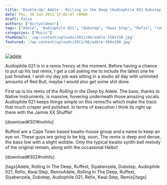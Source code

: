 ```yaml
---
title: 'Double-Up! Adele - Rolling in the Deep (Audiophile 021 Dubstep Refix) & Ruffest - Siyabenzela (Audiophile 021 Kwai Step Remix)'
date: Thu, 30 Jun 2011 17:05:47 +0000
draft: false
authors: ["dirtyoldman"]
tags: ["Adele", "Audiophile 021", "dubstep", "Kwai Step", "Refix", "remix", "Rolling In The Deep", "Ruffest", "Siyabenzela"]
categories: ["Music"]
thumbnail: '/wp-content/uploads/2011/06/adele-150x150.jpg'
featured: '/wp-content/uploads/2011/06/adele-304x190.jpg'
---
```


[![](/wp-content/uploads/2011/06/adele-e1309451410206.jpg "adele")](/2011/06/30/double-up-adele-rolling-in-the-deep-audiophile-021-dubstep-refix-ruffest-siyabenzela-audiophile-021-kwai-step-remix/adele/)

Audiophile 021 is in a remix frenzy at the moment. Before having a chance to put up his last remix, I get a call asking me to include the latest one he just finished. I wish my day job was sitting in a studio all day with unlimited amounts of Red Bull, maybe I would also get some shit done.

First up is his remix of the _Rolling in the Deep_ by Adele. The bass, thanks to Native Instruments, is massive, hovering underneath those amazing vocals. Audiophile 021 keeps things simple on this remix/fix which make the track that much crisper and polished. In terms of execution I think its right up there with the Jaimie XX Shuffle!

\[download#301#nohits\]

Ruffest are a Cape Town based kwaito-house group and a name to keep an eye on. These guys are going to be big, soon. The remix is deep and dense, the bass low with a slight wobble. Only the typical kwaito synth-bell melody of the original remain, along with the occasional Haibo!

\[download#302#nohits\]

\[tags\]Adele, Rolling In The Deep, Ruffest, Siyabenzela, Dubstep, Audiophile 021, Refix, Kwai Step, RemixAdele, Rolling In The Deep, Ruffest, Siyabenzela, Dubstep, Audiophile 021, Refix, Kwai Step, Remix\[/tags\]